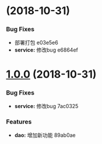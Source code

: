 <a name=""></a>
#  (2018-10-31)


### Bug Fixes

* 部署打包 e03e5e6
* **service:** 修改bug e6864ef



<a name="1.0.0"></a>
# [1.0.0](/compare/7ac0325...1.0.0) (2018-10-31)


### Bug Fixes

* **service:** 修改bug 7ac0325


### Features

* **dao:** 增加新功能 89ab0ae



